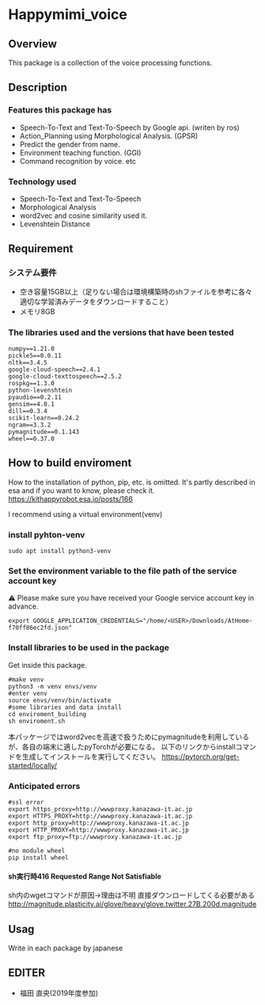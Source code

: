 # Happymimi_voice

## Overview
This package is a collection of the voice processing functions.

## Description
### Features this package has
- Speech-To-Text and Text-To-Speech by Google api. (writen by ros)
- Action_Planning using Morphological Analysis. (GPSR)
- Predict the gender from name.
- Environment teaching function. (GGI)
- Command recognition by voice.
  etc

### Technology used
- Speech-To-Text and Text-To-Speech
- Morphological Analysis
- word2vec and cosine similarity used it.
- Levenshtein Distance

## Requirement
### システム要件
- 空き容量15GB以上（足りない場合は環境構築時のshファイルを参考に各々適切な学習済みデータをダウンロードすること）
- メモリ8GB

### The libraries used and the versions that have been tested
```
numpy==1.21.0
pickle5==0.0.11
nltk==3.4.5
google-cloud-speech==2.4.1
google-cloud-texttospeech==2.5.2
rospkg==1.3.0
python-levenshtein
pyaudio==0.2.11
gensim==4.0.1
dill==0.3.4
scikit-learn==0.24.2
ngram==3.3.2
pymagnitude==0.1.143
wheel==0.37.0

```

## How to build enviroment
How to the installation of python, pip, etc. is omitted.
It's partly described in esa and if you want to know, please check it.
https://kithappyrobot.esa.io/posts/166

I recommend using a virtual environment(venv)

### install pyhton-venv
```
sudo apt install python3-venv
```

### Set the environment variable to the file path of the service account key
:warning: Please make sure you have received your Google service account key in advance.
```
export GOOGLE_APPLICATION_CREDENTIALS="/home/<USER>/Downloads/AtHome-f70ff86ec2fd.json"
```
### Install libraries to be used in the package
Get inside this package.
```
#make venv
python3 -m venv envs/venv
#enter venv
source envs/venv/bin/activate
#some libraries and data install
cd enviroment_building
sh enviroment.sh

```
本パッケージではword2vecを高速で扱うためにpymagnitudeを利用しているが、各自の端末に適したpyTorchが必要になる。
以下のリンクからinstallコマンドを生成してインストールを実行してください。
https://pytorch.org/get-started/locally/

### Anticipated errors
```
#ssl error
export https_proxy=http://wwwproxy.kanazawa-it.ac.jp
export HTTPS_PROXY=http://wwwproxy.kanazawa-it.ac.jp
export http_proxy=http://wwwproxy.kanazawa-it.ac.jp
export HTTP_PROXY=http://wwwproxy.kanazawa-it.ac.jp
export ftp_proxy=ftp://wwwproxy.kanazawa-it.ac.jp

#no module wheel
pip install wheel
```
#### sh実行時416 Requested Range Not Satisfiable
sh内のwgetコマンドが原因→理由は不明
直接ダウンロードしてくる必要がある
http://magnitude.plasticity.ai/glove/heavy/glove.twitter.27B.200d.magnitude

## Usag
Write in each package by japanese

## EDITER
- 福田 直央(2019年度参加)

